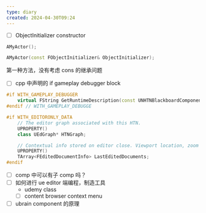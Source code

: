 ```yaml
---
type: diary
created: 2024-04-30T09:24
---
```


- [ ] ObjectInitializer constructor

```cpp
AMyActor();

AMyActor(const FObjectInitializer& ObjectInitializer);
```

第一种方法，没有考虑 cons 的继承问题


- [ ] cpp 中声明的 if gameplay debugger block

```cpp
#if WITH_GAMEPLAY_DEBUGGER
	virtual FString GetRuntimeDescription(const UNHTNBlackboardComponent& WorldState) const { return FString(); }
#endif // WITH_GAMEPLAY_DEBUGGE
```

```cpp
#if WITH_EDITORONLY_DATA
	// The editor graph associated with this HTN.
	UPROPERTY()
	class UEdGraph* HTNGraph;

	// Contextual info stored on editor close. Viewport location, zoom level etc.
	UPROPERTY()
	TArray<FEditedDocumentInfo> LastEditedDocuments;
#endif
```

- [ ] comp 中可以有子 comp 吗？
- [ ] 如何进行 ue editor 端编程，制造工具
	- udemy class
	- [ ] content browser context menu
- [ ] ubrain component 的原理